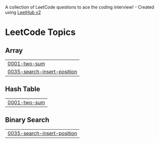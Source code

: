 A collection of LeetCode questions to ace the coding interview! - Created using [LeetHub v2](https://github.com/arunbhardwaj/LeetHub-2.0)
<!---LeetCode Topics Start-->
# LeetCode Topics
## Array
|  |
| ------- |
| [0001-two-sum](https://github.com/thebiggun/DSA/tree/master/0001-two-sum) |
| [0035-search-insert-position](https://github.com/thebiggun/DSA/tree/master/0035-search-insert-position) |
## Hash Table
|  |
| ------- |
| [0001-two-sum](https://github.com/thebiggun/DSA/tree/master/0001-two-sum) |
## Binary Search
|  |
| ------- |
| [0035-search-insert-position](https://github.com/thebiggun/DSA/tree/master/0035-search-insert-position) |
<!---LeetCode Topics End-->